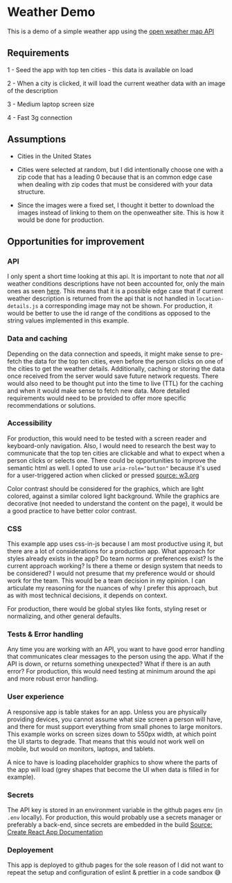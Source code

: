 # Weather Demo

This is a demo of a simple weather app using the [open weather map API](https://openweathermap.org)

## Requirements

1 - Seed the app with top ten cities - this data is available on load

2 - When a city is clicked, it will load the current weather data with an image of the description

3 - Medium laptop screen size

4 - Fast 3g connection

## Assumptions

- Cities in the United States

- Cities were selected at random, but I did intentionally choose one with a zip code that has a leading 0 because that is an common edge case when dealing with zip codes that must be considered with your data structure.

- Since the images were a fixed set, I thought it better to download the images instead of linking to them on the openweather site. This is how it would be done for production.

## Opportunities for improvement

### API

I only spent a short time looking at this api. It is important to note that *not* all weather conditions descriptions have not been accounted for, only the main ones as seen [here](https://openweathermap.org/weather-conditions ).  This means that it is a possible edge case that if current weather description is returned from the api that is not handled in `location-details.js` a corresponding image may not be shown.  For production, it would be better to use the id range of the conditions as opposed to the string values implemented in this example.

### Data and caching

Depending on the data connection and speeds, it might make sense to pre-fetch the data for the top ten cities, even before the person clicks on one of the cities to get the weather details. Additionally, caching or storing the data once received from the server would save future network requests. There would also need to be thought put into the time to live (TTL) for the caching and when it would make sense to fetch new data. More detailed requirements would need to be provided to offer more specific recommendations or solutions.

### Accessibility

For production, this would need to be tested with a screen reader and keyboard-only navigation. Also, I would need to research the best way to communicate that the top ten cities are clickable and what to expect when a person clicks or selects one. There could be opportunities to improve the semantic html as well. I opted to use `aria-role="button"` because it's used for a user-triggered action when clicked or pressed [source: w3.org](https://www.w3.org/TR/wai-aria/#button)

Color contrast should be considered for the graphics, which are light colored, against a similar colored light background. While the graphics are decorative (not needed to understand the content on the page), it would be a good practice to have better color contrast.

### CSS

This example app uses css-in-js because I am most productive using it, but there are a lot of considerations for a production app. What approach for styles already exists in the app? Do team norms or preferences exist? Is the current approach working? Is there a theme or design system that needs to be considered? I would not presume that my preference would or should work for the team. This would be a team decision in my opinion. I can articulate my reasoning for the nuances of why I prefer this approach, but as with most technical decisions, it depends on context.

For production, there would be global styles like fonts, styling reset or normalizing, and other general defaults.

### Tests & Error handling

Any time you are working with an API, you want to have good error handling that communicates clear messages to the person using the app. What if the API is down, or returns something unexpected? What if there is an auth error? For production, this would need testing at minimum around the api and more robust error handling.

### User experience

A responsive app is table stakes for an app. Unless you are physically providing devices, you cannot assume what size screen a person will have, and there for must support everything from small phones to large monitors. This example works on screen sizes down to 550px width, at which point the UI starts to degrade.  That means that this would not work well on mobile, but would on monitors, laptops, and tablets.

A nice to have is loading placeholder graphics to show where the parts of the app will load (grey shapes that become the UI when data is filled in for example).

### Secrets

The API key is stored in an environment variable in the github pages env (in `.env` locally).  For production, this would probably use a secrets manager or preferably a back-end, since secrets are embedded in the build [Source: Create React App Documentation](https://create-react-app.dev/docs/adding-custom-environment-variables/)

### Deployement

This app is deployed to github pages for the sole reason of I did not want to repeat the setup and configuration of eslint & prettier in a code sandbox 😅
